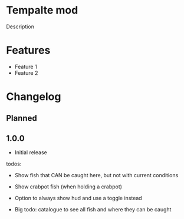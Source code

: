 # Tempalte mod

Description
# Features

* Feature 1
* Feature 2

# Changelog

## Planned

## 1.0.0

* Initial release

todos:

- Show fish that CAN be caught here, but not with current conditions
- Show crabpot fish (when holding a crabpot)
- Option to always show hud and use a toggle instead

- Big todo: catalogue to see all fish and where they can be caught
